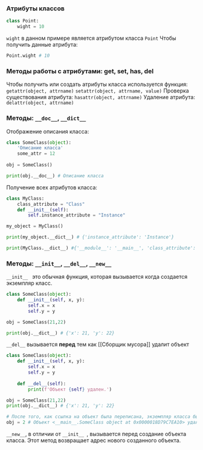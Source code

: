 ### Атрибуты классов
```python
class Point:
	wight = 10
```
`wight` в данном примере является атрибутом класса `Point`
Чтобы получить данные атрибута:
```python
Point.wight # 10
```
### Методы работы с атрибутами: get, set, has, del
Чтобы получить или создать атрибуты класса используется функция:
`getattr(object, attrname)`
`setattr(object, attrname, value)`
Проверка существования атрибута:
`hasattr(object, attrname)`
Удаление атрибута:
`delattr(object, attrname)`
### Методы: `__doc__`, `__dict__`
Отображение описания класса:
```python
class SomeClass(object):
    'Описание класса'
    some_attr = 12
    
obj = SomeClass()

print(obj.__doc__) # Описание класса
```
Получение всех атрибутов класса:
```python
class MyClass:
    class_attribute = "Class"
    def __init__(self):
        self.instance_attribute = "Instance"

my_object = MyClass()

print(my_object.__dict__) # {'instance_attribute': 'Instance'}

print(MyClass.__dict__) #{'__module__': '__main__', 'class_attribute': 'Class', '__init__': <function MyClass.__init__ at 0x0000025E5C275620>, '__dict__': <attribute '__dict__' of 'MyClass' objects>, '__weakref__': <attribute '__weakref__' of 'MyClass' objects>, '__doc__': None}
```

### Методы: `__init__`, `__del__`, `__new__`
`__init__ ` это обычная функция, которая вызывается когда создается экземпляр класс.
```python
class SomeClass(object):
    def __init__(self, x, y):
        self.x = x
        self.y = y

obj = SomeClass(21,22)

print(obj.__dict__) # {'x': 21, 'y': 22}
```
`__del__` вызывается **перед** тем как [[Сборщик мусора]] удалит объект
```python
class SomeClass(object):
    def __init__(self, x, y):
        self.x = x
        self.y = y
    
    def __del__(self):
        print(f'Объект {self} удален.')

obj = SomeClass(21,22)
print(obj.__dict__) # {'x': 21, 'y': 22}

# После того, как ссылка на объект была переписана, экземпляр класса был удален
obj = 2 # Объект <__main__.SomeClass object at 0x0000018D79C7EA10> удален.
```
`__new__`, в отличии от `__init__ `, вызывается перед создание объекта класса. Этот метод возвращает адрес нового созданного объекта.